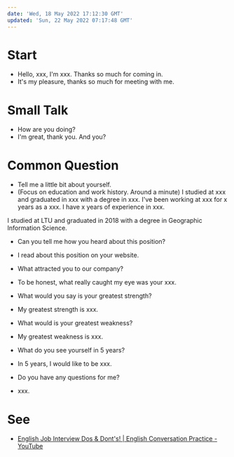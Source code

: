 ```yaml
---
date: 'Wed, 18 May 2022 17:12:30 GMT'
updated: 'Sun, 22 May 2022 07:17:48 GMT'
---
```


# Start

-   Hello, xxx, I'm xxx. Thanks so much for coming in.
-   It's my pleasure, thanks so much for meeting with me.

# Small Talk

-   How are you doing?
-   I'm great, thank you. And you?

# Common Question

-   Tell me a little bit about yourself.
-   (Focus on education and work history. Around a minute) I studied at xxx and graduated in xxx with a degree in xxx. I've been working at xxx for x years as a xxx. I have x years of experience in xxx.

I studied at LTU and graduated in 2018 with a degree in Geographic Information Science.

-   Can you tell me how you heard about this position?

-   I read about this position on your website.

-   What attracted you to our company?

-   To be honest, what really caught my eye was your xxx.

-   What would you say is your greatest strength?

-   My greatest strength is xxx.

-   What would is your greatest weakness?

-   My greatest weakness is xxx.

-   What do you see yourself in 5 years?

-   In 5 years, I would like to be xxx.

-   Do you have any questions for me?

-   xxx.

# See

-   [English Job Interview Dos & Dont's! | English Conversation Practice - YouTube](https://www.youtube.com/watch?v=-JNjsOX0N0c\&t=342s)
